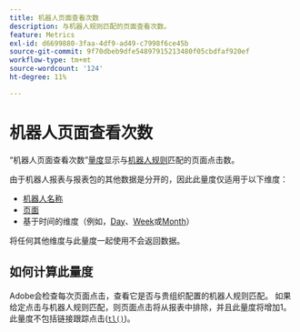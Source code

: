 ```yaml
---
title: 机器人页面查看次数
description: 与机器人规则匹配的页面查看次数。
feature: Metrics
exl-id: d6699880-3faa-4df9-ad49-c7998f6ce45b
source-git-commit: 9f70dbeb9dfe54897915213480f05cbdfaf920ef
workflow-type: tm+mt
source-wordcount: '124'
ht-degree: 11%

---
```


# 机器人页面查看次数

“机器人页面查看次数”[量度](overview.md)显示与[机器人规则](/help/admin/admin/c-manage-report-suites/c-edit-report-suites/general/bot-removal/bot-rules.md)匹配的页面点击数。

由于机器人报表与报表包的其他数据是分开的，因此此量度仅适用于以下维度：

* [机器人名称](../dimensions/bot-name.md)
* [页面](../dimensions/page.md)
* 基于时间的维度（例如，[Day](../dimensions/day.md)、[Week](../dimensions/week.md)或[Month](../dimensions/month.md)）

将任何其他维度与此量度一起使用不会返回数据。

## 如何计算此量度

Adobe会检查每次页面点击，查看它是否与贵组织配置的机器人规则匹配。 如果给定点击与机器人规则匹配，则页面点击将从报表中排除，并且此量度将增加1。 此量度不包括链接跟踪点击([`tl()`](/help/implement/vars/functions/tl-method.md))。
